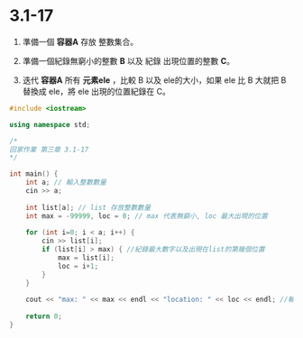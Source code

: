 # 3.1-17

1. 準備一個 **容器A** 存放 整數集合。

2. 準備一個紀錄無窮小的整數 **B** 以及 紀錄 出現位置的整數 **C**。

3. 迭代 **容器A** 所有 **元素ele** ，比較 B 以及 ele的大小，如果 ele 比 B 大就把 B 替換成 ele，將 ele 出現的位置紀錄在 C。

```cpp
#include <iostream>

using namespace std;

/*
回家作業 第三章 3.1-17
*/

int main() {
    int a; // 輸入整數數量
    cin >> a;
    
    int list[a]; // list 存放整數數量
    int max = -99999, loc = 0; // max 代表無窮小, loc 最大出現的位置
    
    for (int i=0; i < a; i++) {
        cin >> list[i];
        if (list[i] > max) { //紀錄最大數字以及出現在list的第幾個位置
            max = list[i];
            loc = i+1;
        }
    }
    
    cout << "max: " << max << endl << "location: " << loc << endl; //輸出
    
    return 0;
}
```